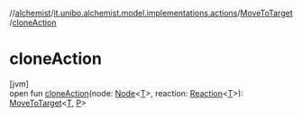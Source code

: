 //[alchemist](../../../index.md)/[it.unibo.alchemist.model.implementations.actions](../index.md)/[MoveToTarget](index.md)/[cloneAction](clone-action.md)

# cloneAction

[jvm]\
open fun [cloneAction](clone-action.md)(node: [Node](../../it.unibo.alchemist.model.interfaces/-node/index.md)<[T](../../it.unibo.alchemist.model.implementations.layers/-uniform-layer/index.md)>, reaction: [Reaction](../../it.unibo.alchemist.model.interfaces/-reaction/index.md)<[T](../../it.unibo.alchemist.model.implementations.layers/-uniform-layer/index.md)>): [MoveToTarget](index.md)<[T](../../it.unibo.alchemist.model.implementations.layers/-uniform-layer/index.md), [P](../../it.unibo.alchemist.model.implementations.layers/-uniform-layer/index.md)>
